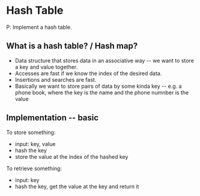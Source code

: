 # Hash Table

P: Implement a hash table.

## What is a hash table? / Hash map?

* Data structure that stores data in an associative way -- we want to store a key and value together.
* Accesses are fast if we know the index of the desired data.
* Insertions and searches are fast. 
* Basically we want to store pairs of data by some kinda key -- e.g. a phone book, where the key is the name and the phone numnber is the value

## Implementation -- basic

To store something:
* input: key, value
* hash the key
* store the value at the index of the hashed key

To retrieve something:
* input: key
* hash the key, get the value at the key and return it 
